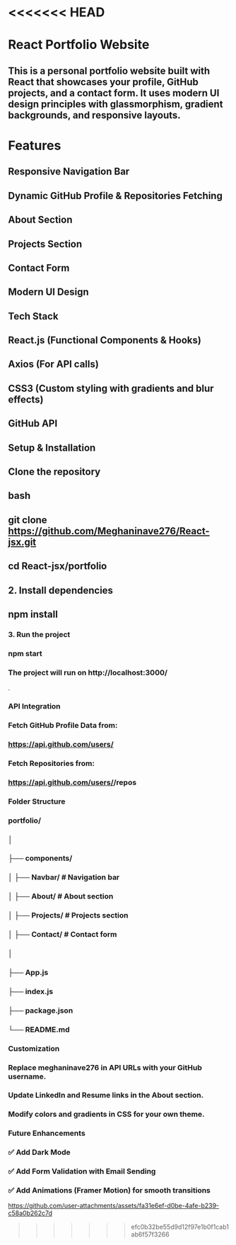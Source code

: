 <<<<<<< HEAD
=======

# React Portfolio Website
## This is a personal portfolio website built with React that showcases your profile, GitHub projects, and a contact form. It uses modern UI design principles with glassmorphism, gradient backgrounds, and responsive layouts.

# Features
## Responsive Navigation Bar
## Dynamic GitHub Profile & Repositories Fetching
## About Section
## Projects Section
## Contact Form
## Modern UI Design

## Tech Stack
## React.js (Functional Components & Hooks)
 ## Axios (For API calls)
##  CSS3 (Custom styling with gradients and blur effects)
 ##  GitHub API
## Setup & Installation

## Clone the repository
## bash
## git clone https://github.com/Meghaninave276/React-jsx.git
## cd React-jsx/portfolio

## 2. Install dependencies
## npm install

### 3. Run the project
### npm start


### The project will run on http://localhost:3000/
.

### API Integration

### Fetch GitHub Profile Data from:
### https://api.github.com/users/<your-github-username>

### Fetch Repositories from:
### https://api.github.com/users/<your-github-username>/repos

### Folder Structure
### portfolio/
### │
### ├── components/
### │   ├── Navbar/       # Navigation bar
### │   ├── About/        # About section
### │   ├── Projects/     # Projects section
### │   ├── Contact/      # Contact form
### │
### ├── App.js
### ├── index.js
### ├── package.json
### └── README.md

### Customization

### Replace meghaninave276 in API URLs with your GitHub username.

### Update LinkedIn and Resume links in the About section.

### Modify colors and gradients in CSS for your own theme.

### Future Enhancements

### ✅ Add Dark Mode

### ✅ Add Form Validation with Email Sending

### ✅ Add Animations (Framer Motion) for smooth transitions



https://github.com/user-attachments/assets/fa31e6ef-d0be-4afe-b239-c58a0b262c7d

>>>>>>> efc0b32be55d9d12f97e1b0f1cab1ab6f57f3266
